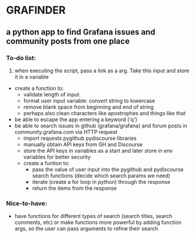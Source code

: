 # GRAFINDER
## a python app to find Grafana issues and community posts from one place

### To-do list:

1. when executing the script, pass a link as a arg. Take this input and store it in a variable
- create a function to:
  - validate length of input.  
  - format user input variable: convert string to lowercase
  - remove blank space from beginning and end of string
  - perhaps also clean characters like apostrophes and things like that
- be able to escape the app entering a keyword ('q')
- be able to search issues in github (grafana/grafana) and forum posts in community.grafana.com via HTTP request
  - import requests pygithub pydiscourse libraries
  - manually obtain API keys from GH and Discourse
  - store the API keys in variables as a start and later store in env variables for better security
  - create a funtion to:
    - pass the value of user input into the pygithub and pydiscourse search functions (decide which search params we need)
    - iterate (create a for loop in python) through the response
    - return the items from the response


### Nice-to-have:

- have functions for different types of search (search titles, search comments, etc) or make functions more powerful by adding function args, so the user can pass arguments to refine their search
